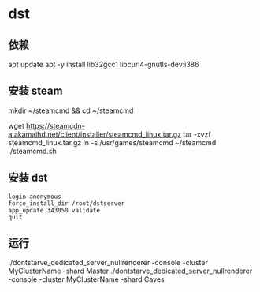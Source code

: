 # dst

## 依赖

apt update
apt -y install lib32gcc1 libcurl4-gnutls-dev:i386

## 安装 steam

mkdir ~/steamcmd && cd ~/steamcmd

wget https://steamcdn-a.akamaihd.net/client/installer/steamcmd_linux.tar.gz
tar -xvzf steamcmd_linux.tar.gz
ln -s /usr/games/steamcmd ~/steamcmd
./steamcmd.sh

## 安装 dst

```
login anonymous
force_install_dir /root/dstserver
app_update 343050 validate
quit
```

## 运行

./dontstarve_dedicated_server_nullrenderer -console -cluster MyClusterName -shard Master
./dontstarve_dedicated_server_nullrenderer -console -cluster MyClusterName -shard Caves
